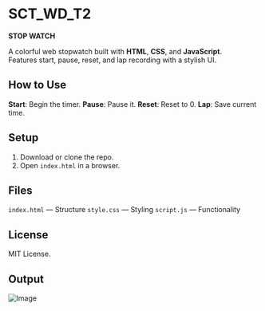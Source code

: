 # SCT_WD_T2
**STOP WATCH**

A colorful web stopwatch built with **HTML**, **CSS**, and **JavaScript**.  
Features start, pause, reset, and lap recording with a stylish UI.

## How to Use

 **Start**: Begin the timer.
 **Pause**: Pause it.
 **Reset**: Reset to 0.
 **Lap**: Save current time.

## Setup

1. Download or clone the repo.
2. Open `index.html` in a browser.

## Files

 `index.html` — Structure
 `style.css` — Styling
 `script.js` — Functionality

## License

MIT License.

## Output

![Image](https://github.com/user-attachments/assets/b80713b5-0f8d-4af5-8ebb-dbee1a9bb7a8)
